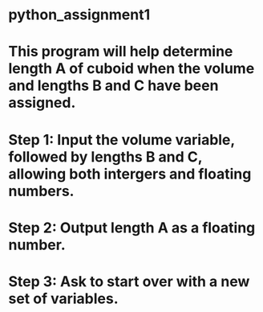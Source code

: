 # python_assignment1

# This program will help determine length A of cuboid when the volume and lengths B and C have been assigned.

# Step 1: Input the volume variable, followed by lengths B and C, allowing both intergers and floating numbers.
# Step 2: Output length A as a floating number.
# Step 3: Ask to start over with a new set of variables.
